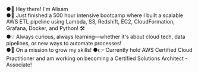●👋 Hey there! I'm Alisam  
●🚀 Just finished a 500 hour intensive bootcamp where I built a scalable AWS ETL pipeline using Lambda, S3, Redshift, EC2, CloudFormation, Grafana, Docker, and Python! 🛠️  
●💡 Always curious, always learning—whether it's about cloud tech, data pipelines, or new ways to automate processes!  
●🎯 On a mission to grow my skills! 
●👉 Currently hold AWS Certified Cloud Practitioner and am working on becoming a Certified Solutions Architect - Associate!
